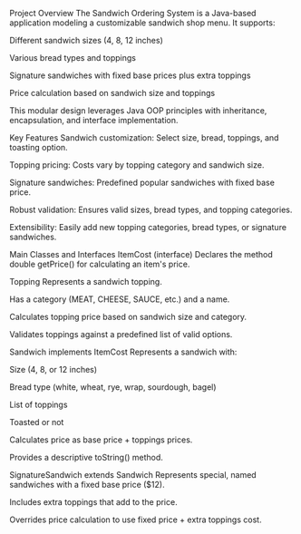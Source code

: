 Project Overview
The Sandwich Ordering System is a Java-based application modeling a customizable sandwich shop menu. It supports:

Different sandwich sizes (4, 8, 12 inches)

Various bread types and toppings

Signature sandwiches with fixed base prices plus extra toppings

Price calculation based on sandwich size and toppings

This modular design leverages Java OOP principles with inheritance, encapsulation, and interface implementation.

Key Features
Sandwich customization: Select size, bread, toppings, and toasting option.

Topping pricing: Costs vary by topping category and sandwich size.

Signature sandwiches: Predefined popular sandwiches with fixed base price.

Robust validation: Ensures valid sizes, bread types, and topping categories.

Extensibility: Easily add new topping categories, bread types, or signature sandwiches.

Main Classes and Interfaces
ItemCost (interface)
Declares the method double getPrice() for calculating an item's price.

Topping
Represents a sandwich topping.

Has a category (MEAT, CHEESE, SAUCE, etc.) and a name.

Calculates topping price based on sandwich size and category.

Validates toppings against a predefined list of valid options.

Sandwich implements ItemCost
Represents a sandwich with:

Size (4, 8, or 12 inches)

Bread type (white, wheat, rye, wrap, sourdough, bagel)

List of toppings

Toasted or not

Calculates price as base price + toppings prices.

Provides a descriptive toString() method.

SignatureSandwich extends Sandwich
Represents special, named sandwiches with a fixed base price ($12).

Includes extra toppings that add to the price.

Overrides price calculation to use fixed price + extra toppings cost.
